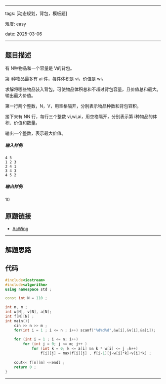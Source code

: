 
--- 

tags: [动态规划，背包，模板题]

难度: easy

date: 2025-03-06

---
## 题目描述

有 N种物品和一个容量是 V的背包。

第 i种物品最多有 ai 件，每件体积是 vi，价值是 wi。

求解将哪些物品装入背包，可使物品体积总和不超过背包容量，且价值总和最大。  
输出最大价值。

第一行两个整数，N，V，用空格隔开，分别表示物品种数和背包容积。

接下来有 NN 行，每行三个整数 vi,wi,ai，用空格隔开，分别表示第 i种物品的体积、价值和数量。

输出一个整数，表示最大价值。
##### 输入样例

```
4 5
1 2 3
2 4 1
3 4 3
4 5 2
```
##### 输出样例

10
## 原题链接

- [AcWing](https://www.acwing.com/problem/content/description/4/)
---
## 解题思路

## 代码

```cpp
#include<iostream>
#include<algorithm>
using namespace std ;

const int N = 110 ;

int n, m ;
int w[N], v[N], a[N];
int f[N][N] ;
int main(){
    cin >> n >> m ;
    for(int i = 1 ; i <= n ; i++) scanf("%d%d%d",&w[i],&v[i],&a[i]);
    
    for (int i = 1 ; i <= n; i++)
		for (int j = 0; j <= m; j++ )
			for (int k = 0; k <= a[i] && k * w[i] <= j ;k++)
				f[i][j] = max(f[i][j] , f[i-1][j-w[i]*k]+v[i]*k) ;
				
	cout<< f[n][m] <<endl ;
    return 0 ;
}
```
---
